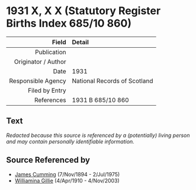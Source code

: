 ﻿---
layout: page
permalink: /sources/s82273964
---

# 1931 X, X X (Statutory Register Births Index 685/10 860)

Field | Detail
---:|:---
Publication | 
Originator / Author | 
Date | 1931
Responsible Agency | National Records of Scotland
Filed by Entry | 
References | 1931 B 685/10 860

## Text

_Redacted because this source is referenced by a (potentially) living person and may contain personally identifiable information._

## Source Referenced by

* [James Cumming](../people/@492889@-james-cumming-b1894-11-7-d1975-7-2.md) (7/Nov/1894 - 2/Jul/1975)
* [Williamina Gillie](../people/@23770336@-williamina-gillie-b1910-4-4-d2003-11-4.md) (4/Apr/1910 - 4/Nov/2003)
